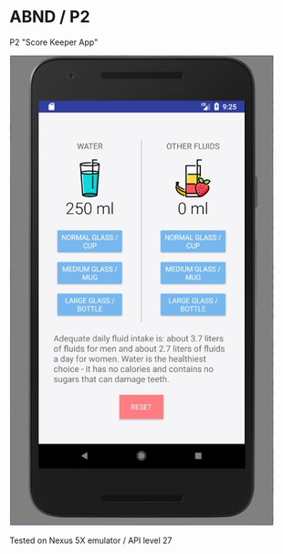 # ABND / P2
P2 "Score Keeper App"

![image](https://github.com/evanca/ABND_P2/blob/master/2017-12-05%2009_26_54-Android%20Emulator%20-%20Nexus_5X_API_27_x86_5554.jpg?raw=true)

Tested on Nexus 5X emulator / API level 27
